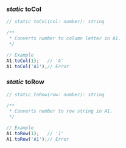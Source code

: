 ### <a name="tocol"></a> *static* toCol
```js
// static toCol(col: number): string

/**
 * Converts number to column letter in A1.
 */

// Example
A1.toCol(1);   // 'A'
A1.toCol('A1');// Error
```

### <a name="torow"></a> *static* toRow
```js
// static toRow(row: number): string

/**
 * Converts number to row string in A1.
 */

// Example
A1.toRow(1);   // '1'
A1.toRow('A1');// Error
```
